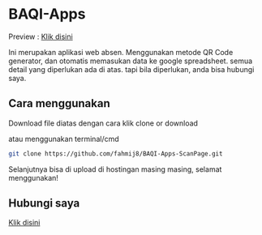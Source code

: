 # BAQI-Apps

Preview : [Klik disini](https://fahmij8.github.io/BAQI-Apps-ScanPage/) 


Ini merupakan aplikasi web absen. Menggunakan metode QR Code generator, dan otomatis memasukan data ke google spreadsheet. semua detail yang diperlukan ada di atas. tapi bila diperlukan, anda bisa hubungi saya.

## Cara menggunakan

Download file diatas dengan cara klik clone or download

atau menggunakan terminal/cmd

```bash
git clone https://github.com/fahmij8/BAQI-Apps-ScanPage.git
```

Selanjutnya bisa di upload di hostingan masing masing, selamat menggunakan!

## Hubungi saya

[Klik disini](https://api.whatsapp.com/send?phone=6285871763101)
